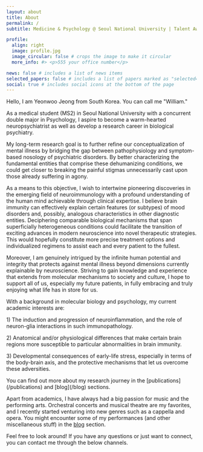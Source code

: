 ```yaml
---
layout: about
title: About
permalink: /
subtitle: Medicine & Psychology @ Seoul National University | Talent Award of Korea | Biological Psychiatry #<a href=''></a>. 

profile:
  align: right
  image: profile.jpg
  image_circular: false # crops the image to make it circular
  more_info: #> <p>555 your office number</p>

news: false # includes a list of news items
selected_papers: false # includes a list of papers marked as "selected={true}"
social: true # includes social icons at the bottom of the page
---
```


Hello, I am Yeonwoo Jeong from South Korea. You can call me "William."

As a medical student (MS2) in Seoul National University with a concurrent double major in Psychology, I aspire to become a warm-hearted neuropsychiatrist as well as develop a research career in biological psychiatry.

My long-term research goal is to further refine our conceptualization of mental illness by bridging the gap between pathophysiology and symptom-based nosology of psychiatric disorders. By better characterizing the fundamental entities that comprise these dehumanizing conditions, we could get closer to breaking the painful stigmas unnecessarily cast upon those already suffering in agony.

As a means to this objective, I wish to intertwine pioneering discoveries in the emerging field of neuroimmunology with a profound understanding of the human mind achievable through clinical expertise. I believe brain immunity can effectively explain certain features (or subtypes) of mood disorders and, possibly, analogous characteristics in other diagnostic entities. Deciphering comparable biological mechanisms that span superficially heterogeneous conditions could facilitate the transition of exciting advances in modern neuroscience into novel therapeutic strategies. This would hopefully constitute more precise treatment options and individualized regimens to assist each and every patient to the fullest.

Moreover, I am genuinely intrigued by the infinite human potential and integrity that protects against mental illness beyond dimensions currently explainable by neuroscience. Striving to gain knowledge and experience that extends from molecular mechanisms to society and culture, I hope to support all of us, especially my future patients, in fully embracing and truly enjoying what life has in store for us.

With a background in molecular biology and psychology, my current academic interests are:
<p>1) The induction and progression of neuroinflammation, and the role of neuron-glia interactions in such immunopathology.</p>
<p>2) Anatomical and/or physiological differences that make certain brain regions more susceptible to particular abnormalities in brain immunity.</p>
<p>3) Developmental consequences of early-life stress, especially in terms of the body-brain axis, and the protective mechanisms that let us overcome these adversities.</p>
You can find out more about my research journey in the [publications](/publications) and [blog](/blog) sections.

Apart from academics, I have always had a big passion for music and the performing arts. Orchestral concerts and musical theatre are my favorites, and I recently started venturing into new genres such as a cappella and opera. You might encounter some of my performances (and other miscellaneous stuff) in the [blog](/blog) section.

Feel free to look around! If you have any questions or just want to connect, you can contact me through the below channels.
